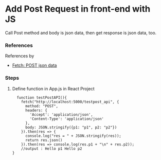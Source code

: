 # Add Post Request in front-end with JS

Call Post method and body is json data, then get response is json data, too.

### References 
References by 

- [Fetch: POST json data](https://stackoverflow.com/questions/29775797/fetch-post-json-data)

### Steps
 1. Define function in App.js in React Project
 
          function testPostAPI(){
            fetch("http://localhost:5000/testpost_api", {
              method: "POST",
              headers: {
                'Accept': 'application/json',
                'Content-Type': 'application/json'
              },
              body: JSON.stringify({p1: "p1", p2: "p2"})
            }).then(res => {
              console.log("res = " + JSON.stringify(res));
              return res.json()
            }).then(res => console.log(res.p1 + "\n" + res.p2));
		    //output : Hello p1 Hello p2
	    }
